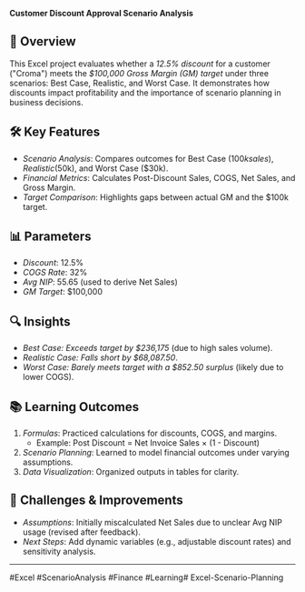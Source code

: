 **Customer Discount Approval Scenario Analysis**
## 📌 Overview  
This Excel project evaluates whether a *12.5% discount* for a customer ("Croma") meets the *$100,000 Gross Margin (GM) target* under three scenarios: Best Case, Realistic, and Worst Case. It demonstrates how discounts impact profitability and the importance of scenario planning in business decisions.

## 🛠️ Key Features  
- *Scenario Analysis*: Compares outcomes for Best Case ($100k sales), Realistic ($50k), and Worst Case ($30k).  
- *Financial Metrics*: Calculates Post-Discount Sales, COGS, Net Sales, and Gross Margin.  
- *Target Comparison*: Highlights gaps between actual GM and the $100k target.  

## 📊 Parameters  
- *Discount*: 12.5%  
- *COGS Rate*: 32%  
- *Avg NIP*: 55.65 (used to derive Net Sales)  
- *GM Target*: $100,000  

## 🔍 Insights  
- *Best Case: Exceeds target by *$236,175** (due to high sales volume).  
- *Realistic Case: Falls short by *$68,087.50**.  
- *Worst Case: Barely meets target with a *$852.50 surplus** (likely due to lower COGS).  

## 📚 Learning Outcomes  
1. *Formulas*: Practiced calculations for discounts, COGS, and margins.  
   - Example: Post Discount = Net Invoice Sales × (1 - Discount)  
2. *Scenario Planning*: Learned to model financial outcomes under varying assumptions.  
3. *Data Visualization*: Organized outputs in tables for clarity.  

## 🧩 Challenges & Improvements  
- *Assumptions*: Initially miscalculated Net Sales due to unclear Avg NIP usage (revised after feedback).  
- *Next Steps*: Add dynamic variables (e.g., adjustable discount rates) and sensitivity analysis.  

---

 #Excel #ScenarioAnalysis #Finance #Learning# Excel-Scenario-Planning
